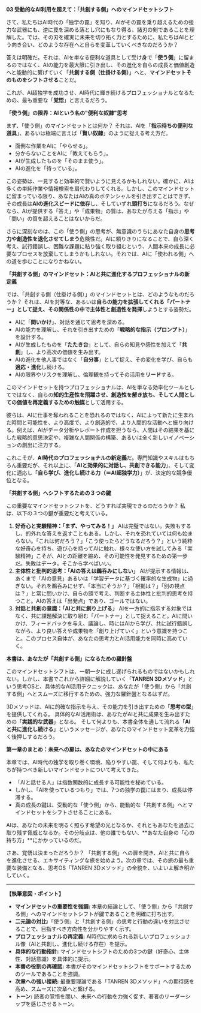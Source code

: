 **03 受動的なAI利用を超えて：「共創する側」へのマインドセットシフト**

さて、私たちはAI時代の「独学の罠」を知り、AIがその罠を乗り越えるための強力な武器にも、逆に罠を深める落とし穴にもなり得る、諸刃の剣であることを理解した。では、その刃を確実に未来を切り拓く力とするために、私たちはAIとどう向き合い、どのような存在へと自らを変革していくべきなのだろうか？

答えは明確だ。それは、AIを単なる便利な道具として受け身で「**使う側**」に留まるのではなく、AIの能力を最大限に引き出し、その進化を自らの成長と価値創造へと能動的に繋げていく「**共創する側（仕掛ける側）**」へと、**マインドセットそのものをシフトさせる**ことだ。

これが、AI超独学を成功させ、AI時代に輝き続けるプロフェッショナルとなるための、最も重要な「**覚悟**」と言えるだろう。

**「使う側」の限界：AIという名の"便利な奴隷"思考**

まず、「使う側」のマインドセットとは何か？ それは、AIを「**指示待ちの便利な道具**」、あるいは極端に言えば「**賢い奴隷**」のように捉える考え方だ。

*   面倒な作業をAIに「やらせる」。
*   分からないことをAIに「教えてもらう」。
*   AIが生成したものを「そのまま使う」。
*   AIの進化を「待っている」。

この姿勢は、一見すると効率的で賢いように見えるかもしれない。確かに、AIは多くの単純作業や情報検索を肩代わりしてくれる。しかし、このマインドセットに留まっている限り、あなたはAIの真のポテンシャルを引き出すことはできず、その成長は**AIの進化スピードに依存**し、そしていずれ**頭打ち**になるだろう。なぜなら、AIが提供する「答え」や「成果物」の質は、あなたが与える「指示」や「問い」の質を超えることはないからだ。

さらに深刻なのは、この「使う側」の思考が、無意識のうちにあなた自身の**思考力や創造性を退化させてしまう**危険性だ。AIに頼りきりになることで、自ら深く考え、試行錯誤し、困難な課題に粘り強く取り組むという、人間本来の成長に必要なプロセスを放棄してしまうかもしれない。それでは、AIに「使われる側」への道を歩むことになりかねない。

**「共創する側」のマインドセット：AIと共に進化するプロフェッショナルの新定義**

では、「共創する側（仕掛ける側）」のマインドセットとは、どのようなものだろうか？ それは、AIを対等な、あるいは**自らの能力を拡張してくれる「パートナー」**として捉え、その関係性の中で**主体性と創造性を発揮**しようとする姿勢だ。

*   AIに「**問いかけ**」、対話を通じて思考を深める。
*   AIの能力を理解し、それを引き出すための「**戦略的な指示（プロンプト）**」を設計する。
*   AIが生成したものを「**たたき台**」として、自らの知見や感性を加えて「**共創**」し、より高次の価値を生み出す。
*   AIの進化を他人事ではなく「**自分事**」として捉え、その変化を学び、自らも**適応・進化**し続ける。
*   AIの限界やリスクを理解し、倫理観を持ってその活用を**リード**する。

このマインドセットを持つプロフェッショナルは、AIを単なる効率化ツールとしてではなく、自らの**知的生産性を飛躍させ、創造性を解き放ち、そして人間としての価値を再定義するための触媒**として活用する。

彼らは、AIに仕事を奪われることを恐れるのではなく、AIによって新たに生まれた時間と可能性を、より高度で、より創造的で、より人間的な活動へと振り向ける。例えば、AIがデータ分析やレポート作成を担うなら、人間はその結果を基にした戦略的意思決定や、複雑な人間関係の構築、あるいは全く新しいイノベーションの創出に注力する。

これこそが、**AI時代のプロフェッショナルの新定義**だ。専門知識やスキルはもちろん重要だが、それ以上に、「**AIと効果的に対話し、共創できる能力**」、そして変化に適応し「**自ら学び、進化し続ける力（＝AI超独学力）**」が、決定的な競争優位となる。

**「共創する側」へシフトするための３つの鍵**

この重要なマインドセットシフトを、どうすれば実現できるのだろうか？ 私は、以下の３つの鍵が重要だと考えている。

1.  **好奇心と実験精神：「まず、やってみる！」**
    AIは完璧ではない。失敗もするし、的外れな答えを返すこともある。しかし、それを恐れていては何も始まらない。「これは何だろう？」「こう使ったらどうなるだろう？」という純粋な好奇心を持ち、遊び心を持ってAIに触れ、様々な使い方を試してみる「実験精神」こそが、AIとの距離を縮め、その可能性を発見するための第一歩だ。失敗はデータ。そこから学べばいい。
2.  **主体性と批判的思考：「AIの答えは鵜呑みにしない」**
    AIが提示する情報は、あくまで「AIの意見」あるいは「学習データに基づく確率的な生成物」に過ぎない。それを鵜呑みにせず、「本当にそうか？」「根拠は？」「別の視点は？」と常に問いかけ、自らの頭で考え、判断する主体性と批判的思考を持つこと。AIの答えは「出発点」であり、ゴールではない。
3.  **対話と共創の意識：「AIと共に創り上げる」**
    AIを一方的に指示する対象ではなく、共に課題解決に取り組む「パートナー」として捉えること。AIに問いかけ、フィードバックを与え、議論し、時にはAIから学び、共に試行錯誤しながら、より良い答えや成果物を「創り上げていく」という意識を持つこと。このプロセス自体が、あなたの思考力とAI活用能力を同時に高めていく。

**本書は、あなたが「共創する側」になるための羅針盤**

このマインドセットシフトは、一朝一夕に成し遂げられるものではないかもしれない。しかし、本書でこれから詳細に解説していく「**TANREN 3Dメソッド**」という思考OSと、具体的なAI活用テクニックは、あなたが「使う側」から「共創する側」へとスムーズに移行するための、強力な羅針盤となるはずだ。

3Dメソッドは、AIに的確な指示を与え、その能力を引き出すための「**思考の型**」を提供してくれる。
具体的なAI活用術は、あなたがAIと共に成果を生み出すための「**実践的な武器**」となる。
そして何よりも、本書全体を通して流れる「**AIと共に進化し続ける**」というメッセージが、あなたのマインドセット変革を力強く後押しするだろう。

**第一章のまとめ：未来への扉は、あなたのマインドセットの中にある**

本章では、AI時代の独学を取り巻く環境、陥りやすい罠、そして何よりも、私たちが持つべき新しいマインドセットについて考えてきた。

- 「AIと話せる人」は指数関数的に成長する可能性を秘めている。
- しかし、「AIを使っているつもり」では、7つの独学の罠にはまり、成長は停滞する。
- 真の成長の鍵は、受動的な「使う側」から、能動的な「共創する側」へとマインドセットをシフトさせることにある。

AIは、あなたの未来を明るく照らす希望の光となるか、それともあなたを過去に取り残す脅威となるか。その分岐点は、他の誰でもない、**あなた自身の「心の持ち方」**にかかっているのだ。

さあ、覚悟は決まっただろうか？ 「共創する側」への扉を開き、AIと共に自らを進化させる、エキサイティングな旅を始めよう。次の章では、その旅の最も重要な装備となる、思考OS「TANREN 3Dメソッド」の全貌を、いよいよ解き明かしていく。

---

**【執筆意図・ポイント】**

*   **マインドセットの重要性を強調:** 本章の結論として、「使う側」から「共創する側」へのマインドセットシフトが鍵であることを明確に打ち出す。
*   **二元論の対比:**「使う側」と「共創する側」の思考と行動の違いを対比させることで、目指すべき方向性を分かりやすく示す。
*   **プロフェッショナルの再定義:** AI時代に求められる新しいプロフェッショナル像（AIと共創し、進化し続ける存在）を提示。
*   **具体的な行動指針:** マインドセットシフトのための3つの鍵（好奇心、主体性、対話意識）を具体的に提示。
*   **本書の役割の再確認:** 本書がそのマインドセットシフトをサポートするためのツールであることを強調。
*   **次章への強い接続:** 最重要理論である「TANREN 3Dメソッド」への期待感を高め、スムーズに次章へと繋げる。
*   **トーン:** 読者の覚悟を問い、未来への行動を力強く促す、著者のリーダーシップを感じさせるトーン。